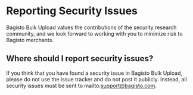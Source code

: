 # Reporting Security Issues

Bagisto Bulk Upload values the contributions of the security research community, and we look forward to working with you to minimize risk to Bagisto merchants.

## Where should I report security issues?

If you think that you have found a security issue in Bagisto Bulk Upload, please do not use the issue tracker and do not post it publicly. Instead, all security issues must be sent to mailto:support@bagisto.com.